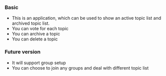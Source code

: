 ### Basic
- This is an application, which can be used to show an active topic list and archived topic list.
- You can vote for each topic
- You can archive a topic
- You can delete a topic
### Future version
- It will support group setup
- You can choose to join any groups and deal with different topic list
